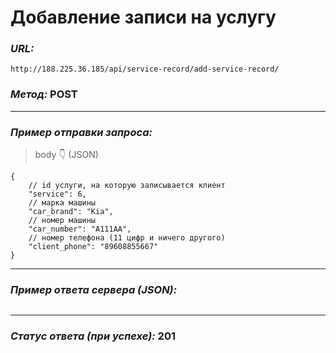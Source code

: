 # Добавление записи на услугу

### _URL:_

```text
http://188.225.36.185/api/service-record/add-service-record/
```

### _Метод:_ POST

<hr>

### _Пример отправки запроса:_

> body 👇 (JSON)

```json5
{
    // id услуги, на которую записывается клиент
    "service": 6,
    // марка машины
    "car_brand": "Kia",
    // номер машины
    "car_number": "A111AA",
    // номер телефона (11 цифр и ничего другого)
    "client_phone": "89608855667"
}
```

<hr>

### _Пример ответа сервера (JSON):_

```json5
```

<hr>

### _Статус ответа (при успехе):_ 201
